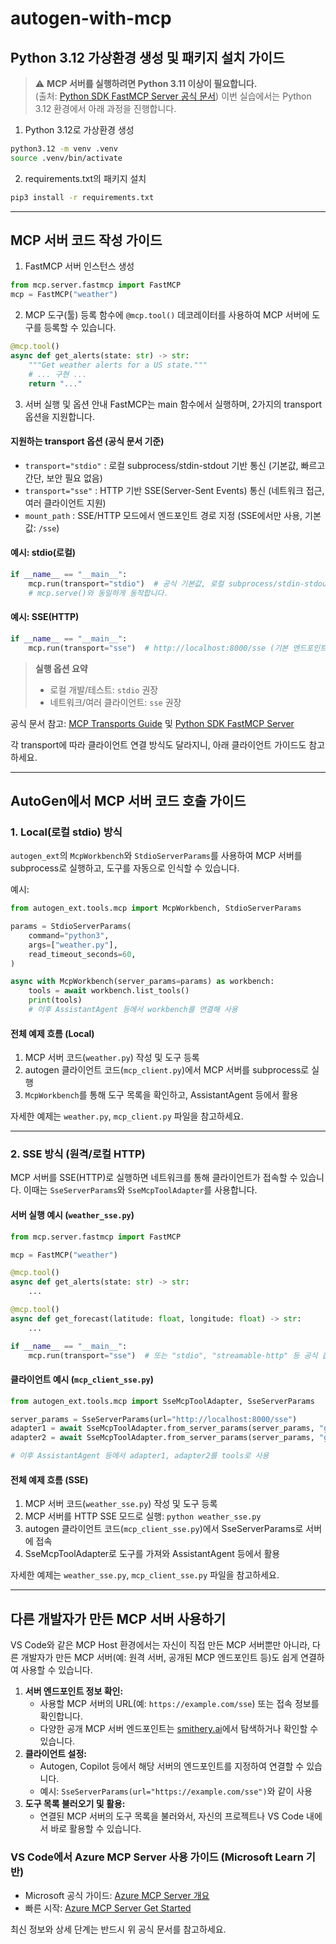 

# autogen-with-mcp


## Python 3.12 가상환경 생성 및 패키지 설치 가이드


> ⚠️ **MCP 서버를 실행하려면 Python 3.11 이상이 필요합니다.**  
> (출처: [Python SDK FastMCP Server 공식 문서](https://modelcontextprotocol.io/python-sdk/fastmcp/#server-transport-options))
> 이번 실습에서는 Python 3.12 환경에서 아래 과정을 진행합니다.

1. Python 3.12로 가상환경 생성
```sh
python3.12 -m venv .venv
source .venv/bin/activate
```

2. requirements.txt의 패키지 설치
```sh
pip3 install -r requirements.txt
```

---

## MCP 서버 코드 작성 가이드

1. FastMCP 서버 인스턴스 생성
```python
from mcp.server.fastmcp import FastMCP
mcp = FastMCP("weather")
```

2. MCP 도구(툴) 등록
함수에 `@mcp.tool()` 데코레이터를 사용하여 MCP 서버에 도구를 등록할 수 있습니다.
```python
@mcp.tool()
async def get_alerts(state: str) -> str:
    """Get weather alerts for a US state."""
    # ... 구현 ...
    return "..."
```


3. 서버 실행 및 옵션 안내
FastMCP는 main 함수에서 실행하며, 2가지의 transport 옵션을 지원합니다.

#### 지원하는 transport 옵션 (공식 문서 기준)
- `transport="stdio"` : 로컬 subprocess/stdin-stdout 기반 통신 (기본값, 빠르고 간단, 보안 필요 없음)
- `transport="sse"` : HTTP 기반 SSE(Server-Sent Events) 통신 (네트워크 접근, 여러 클라이언트 지원)
- `mount_path` : SSE/HTTP 모드에서 엔드포인트 경로 지정 (SSE에서만 사용, 기본값: `/sse`)


#### 예시: stdio(로컬)
```python
if __name__ == "__main__":
    mcp.run(transport="stdio")  # 공식 기본값, 로컬 subprocess/stdin-stdout
    # mcp.serve()와 동일하게 동작합니다.
```

#### 예시: SSE(HTTP)
```python
if __name__ == "__main__":
    mcp.run(transport="sse")  # http://localhost:8000/sse (기본 엔드포인트)
```

> **실행 옵션 요약**
> - 로컬 개발/테스트: `stdio` 권장
> - 네트워크/여러 클라이언트: `sse` 권장

공식 문서 참고: [MCP Transports Guide](https://modelcontextprotocol.io/specification/2025-03-26/basic/transports) 및 [Python SDK FastMCP Server](https://modelcontextprotocol.io/python-sdk/fastmcp/#server-transport-options)

각 transport에 따라 클라이언트 연결 방식도 달라지니, 아래 클라이언트 가이드도 참고하세요.

---


## AutoGen에서 MCP 서버 코드 호출 가이드

### 1. Local(로컬 stdio) 방식

`autogen_ext`의 `McpWorkbench`와 `StdioServerParams`를 사용하여 MCP 서버를 subprocess로 실행하고, 도구를 자동으로 인식할 수 있습니다.

예시:
```python
from autogen_ext.tools.mcp import McpWorkbench, StdioServerParams

params = StdioServerParams(
    command="python3",
    args=["weather.py"],
    read_timeout_seconds=60,
)

async with McpWorkbench(server_params=params) as workbench:
    tools = await workbench.list_tools()
    print(tools)
    # 이후 AssistantAgent 등에서 workbench를 연결해 사용
```

#### 전체 예제 흐름 (Local)
1. MCP 서버 코드(`weather.py`) 작성 및 도구 등록
2. autogen 클라이언트 코드(`mcp_client.py`)에서 MCP 서버를 subprocess로 실행
3. `McpWorkbench`를 통해 도구 목록을 확인하고, AssistantAgent 등에서 활용

자세한 예제는 `weather.py`, `mcp_client.py` 파일을 참고하세요.

---

### 2. SSE 방식 (원격/로컬 HTTP)

MCP 서버를 SSE(HTTP)로 실행하면 네트워크를 통해 클라이언트가 접속할 수 있습니다. 이때는 `SseServerParams`와 `SseMcpToolAdapter`를 사용합니다.

#### 서버 실행 예시 (`weather_sse.py`)
```python
from mcp.server.fastmcp import FastMCP

mcp = FastMCP("weather")

@mcp.tool()
async def get_alerts(state: str) -> str:
    ...

@mcp.tool()
async def get_forecast(latitude: float, longitude: float) -> str:
    ...

if __name__ == "__main__":
    mcp.run(transport="sse")  # 또는 "stdio", "streamable-http" 등 공식 옵션만 사용
```

#### 클라이언트 예시 (`mcp_client_sse.py`)
```python
from autogen_ext.tools.mcp import SseMcpToolAdapter, SseServerParams

server_params = SseServerParams(url="http://localhost:8000/sse")
adapter1 = await SseMcpToolAdapter.from_server_params(server_params, "get_alerts")
adapter2 = await SseMcpToolAdapter.from_server_params(server_params, "get_forecast")

# 이후 AssistantAgent 등에서 adapter1, adapter2를 tools로 사용
```

#### 전체 예제 흐름 (SSE)
1. MCP 서버 코드(`weather_sse.py`) 작성 및 도구 등록
2. MCP 서버를 HTTP SSE 모드로 실행: `python weather_sse.py`
3. autogen 클라이언트 코드(`mcp_client_sse.py`)에서 SseServerParams로 서버에 접속
4. SseMcpToolAdapter로 도구를 가져와 AssistantAgent 등에서 활용


자세한 예제는 `weather_sse.py`, `mcp_client_sse.py` 파일을 참고하세요.

---


## 다른 개발자가 만든 MCP 서버 사용하기
VS Code와 같은 MCP Host 환경에서는 자신이 직접 만든 MCP 서버뿐만 아니라, 다른 개발자가 만든 MCP 서버(예: 원격 서버, 공개된 MCP 엔드포인트 등)도 쉽게 연결하여 사용할 수 있습니다.

1. **서버 엔드포인트 정보 확인:**
   - 사용할 MCP 서버의 URL(예: `https://example.com/sse`) 또는 접속 정보를 확인합니다.
   - 다양한 공개 MCP 서버 엔드포인트는 [smithery.ai](https://smithery.ai/)에서 탐색하거나 확인할 수 있습니다.
2. **클라이언트 설정:**
   - Autogen, Copilot 등에서 해당 서버의 엔드포인트를 지정하여 연결할 수 있습니다.
   - 예시: `SseServerParams(url="https://example.com/sse")`와 같이 사용
3. **도구 목록 불러오기 및 활용:**
   - 연결된 MCP 서버의 도구 목록을 불러와서, 자신의 프로젝트나 VS Code 내에서 바로 활용할 수 있습니다.


### VS Code에서 Azure MCP Server 사용 가이드 (Microsoft Learn 기반)

- Microsoft 공식 가이드: [Azure MCP Server 개요](https://learn.microsoft.com/en-us/azure/developer/azure-mcp-server/)
- 빠른 시작: [Azure MCP Server Get Started](https://learn.microsoft.com/en-us/azure/developer/azure-mcp-server/get-started?tabs=one-click%2Cazure-cli&pivots=mcp-github-copilot)

최신 정보와 상세 단계는 반드시 위 공식 문서를 참고하세요.
